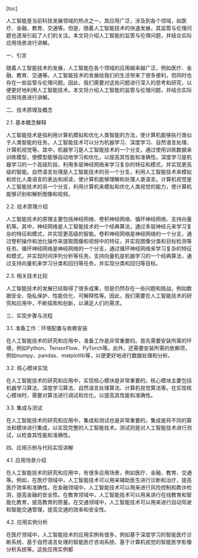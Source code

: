
[toc]                    
                
                
人工智能是当前科技发展领域的热点之一，其应用广泛，涉及到各个领域，如医疗、金融、教育、交通等。但是，随着人工智能技术的快速发展，其监管与伦理问题也逐渐引起了人们的关注。本文将介绍人工智能的监管与伦理问题，并结合实际应用场景进行讲解。

一、引言

随着人工智能技术的发展，人工智能在各个领域的应用越来越广泛，例如医疗、金融、教育、交通等。人工智能技术的发展给我们的生活带来了很多便利，但同时也存在一些监管与伦理问题。因此，我们需要对这些问题进行深入的思考和研究，以便更好地利用人工智能技术。本文将介绍人工智能的监管与伦理问题，并结合实际应用场景进行讲解。

二、技术原理及概念

2.1. 基本概念解释

人工智能技术是指利用计算机模拟和优化人类智能的方法，使计算机能够执行类似于人类智能的任务。人工智能技术可以分为机器学习、深度学习、自然语言处理、计算机视觉等。其中，机器学习是人工智能技术的一个分支，通过使用训练数据来训练模型，使模型能够自动地学习和优化，以提高其性能和准确性。深度学习是机器学习的一个高级阶段，利用多层神经网络来学习复杂的特征和模式，并实现更高级的智能。自然语言处理是人工智能技术的另一个分支，利用人工智能技术来模拟和优化人类语言的表达和阅读，使计算机能够理解和处理人类语言。计算机视觉是人工智能技术的另一个分支，利用计算机来模拟和优化人类视觉的能力，使计算机能够识别和解析图像和视频。

2.2. 技术原理介绍

人工智能技术的原理主要包括神经网络、卷积神经网络、循环神经网络、支持向量机等。其中，神经网络是人工智能技术的一个经典算法，通过多层神经元来学习复杂的特征和模式，并实现更高级的智能。卷积神经网络是神经网络的一个分支，通过卷积操作和池化操作来提取图像和视频中的特征，并实现图像分类和目标检测等任务。循环神经网络是神经网络的一个分支，通过循环神经网络来学习复杂的特征和模式，并实现时间序列分析等任务。支持向量机是机器学习的一个经典算法，通过支持向量机来学习分类和回归等任务，并实现分类和回归等目标。

2.3. 相关技术比较

人工智能技术的发展已经取得了很多成果，但是仍然存在一些问题和挑战，例如数据安全、隐私保护、性能优化、可解释性等。因此，我们需要在人工智能技术的研究和应用中，不断探索和创新，以满足人们的需求。

三、实现步骤与流程

3.1. 准备工作：环境配置与依赖安装

在人工智能技术的研究和应用中，准备工作是非常重要的。首先需要安装所需的环境，例如Python、TensorFlow、PyTorch等。此外，还需要安装所需的依赖项，例如numpy、pandas、matplotlib等，以便更好地进行数据处理和分析。

3.2. 核心模块实现

在人工智能技术的研究和应用中，实现核心模块是非常重要的。核心模块主要包括机器学习算法、深度学习算法、自然语言处理算法、计算机视觉算法等。在实现核心模块时，需要对算法进行调试和优化，以提高其性能和准确性。

3.3. 集成与测试

在人工智能技术的研究和应用中，集成和测试也是非常重要的。集成是将不同的算法和模块进行集成，以实现完整的人工智能技术。测试则是对人工智能技术进行测试，以检查其性能和准确性。

四、应用示例与代码实现讲解

4.1. 应用场景介绍

在人工智能技术的研究和应用中，有很多应用场景，例如医疗、金融、教育、交通等。例如，在医疗领域中，人工智能技术可以用来辅助医生进行诊断和治疗，提高医疗效率和准确性。在金融领域中，人工智能技术可以用来进行风险控制和欺诈检测，提高金融的安全性。在教育领域中，人工智能技术可以用来进行在线教育和智能化教育，提高教育的质量。在交通领域中，人工智能技术可以用来进行自动驾驶和智能交通管理，提高交通的效率和安全性。

4.2. 应用实例分析

在医疗领域中，人工智能技术的应用实例有很多，例如基于深度学习的智能医疗诊断系统、基于自然语言处理的智能医疗咨询系统、基于计算机视觉的智能医学影像分析系统等。这些应用实例都

